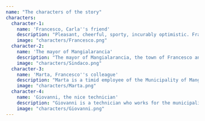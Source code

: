 ```yaml
---
name: "The characters of the story"
characters:
  character-1:
    name: 'Francesco, Carla''s friend'
    description: "Pleasant, cheerful, sporty, incurably optimistic. Francesco is Carla's friend. He works in the small town of Mangialarancia, where the two live."
    image: "characters/Francesco.png"
  character-2:
    name: 'The mayor of Mangialarancia'
    description: "The mayor of Mangialarancia, the town of Francesco and Carla. When crossing a street or a square there is not a single person with whom you do not stop to talk on the way."
    image: "characters/Sindaco.png"
  character-3:
    name: 'Marta, Francesco''s colleague'
    description: "Marta is a timid employee of the Municipality of Mangialarancia, she works in the same office as Francesco. In this episode, however, we will discover that he really has hidden qualities ..."
    image: "characters/Marta.png"
  character-4:
    name: 'Giovanni, the nice technician'
    description: "Giovanni is a technician who works for the municipality of Mangialarancia. Passionate about computers and technology, there is no computer problem that cannot be solved!"
    image: "characters/Giovanni.png"
---
```

